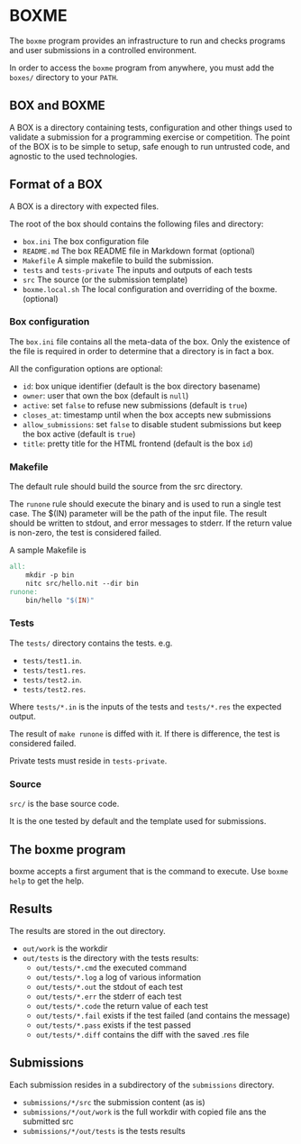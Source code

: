 # BOXME

The `boxme` program provides an infrastructure to run and checks programs and user submissions in a controlled environment.

In order to access the `boxme` program from anywhere, you must add the `boxes/` directory to your `PATH`.

## BOX and BOXME

A BOX is a directory containing tests, configuration and other things used to validate a submission for a programming exercise or competition.
The point of the BOX is to be simple to setup, safe enough to run untrusted code, and agnostic to the used technologies.

## Format of a BOX

A BOX is a directory with expected files.

The root of the box should contains the following files and directory:

* `box.ini` The box configuration file
* `README.md` The box README file in Markdown format (optional)
* `Makefile` A simple makefile to build the submission.
* `tests` and `tests-private` The inputs and outputs of each tests
* `src` The source (or the submission template)
* `boxme.local.sh` The local configuration and overriding of the boxme. (optional)

### Box configuration

The `box.ini` file contains all the meta-data of the box.
Only the existence of the file is required in order to determine that a directory
is in fact a box.

All the configuration options are optional:
* `id`: box unique identifier (default is the box directory basename)
* `owner`: user that own the box (default is `null`)
* `active`: set `false` to refuse new submissions (default is `true`)
* `closes_at`: timestamp until when the box accepts new submissions
* `allow_submissions`: set `false` to disable student submissions but keep the box active (default is `true`)
* `title`: pretty title for the HTML frontend (default is the box `id`)

### Makefile

The default rule should build the source from the src directory.

The `runone` rule should execute the binary and is used to run a single test case.
The $(IN) parameter will be the path of the input file.
The result should be written to stdout, and error messages to stderr.
If the return value is non-zero, the test is considered failed.

A sample Makefile is

~~~Makefile
all:
	mkdir -p bin
	nitc src/hello.nit --dir bin
runone:
	bin/hello "$(IN)"
~~~

### Tests

The `tests/` directory contains the tests. e.g.

* `tests/test1.in`.
* `tests/test1.res`.
* `tests/test2.in`.
* `tests/test2.res`.

Where `tests/*.in` is the inputs of the tests and `tests/*.res` the expected output.

The result of `make runone` is diffed with it.
If there is difference, the test is considered failed.

Private tests must reside in `tests-private`.

### Source

`src/` is the base source code.

It is the one tested by default and the template used for submissions.

## The boxme program

boxme accepts a first argument that is the command to execute.
Use `boxme help` to get the help.

## Results

The results are stored in the out directory.

* `out/work` is the workdir
* `out/tests` is the directory with the tests results:
  * `out/tests/*.cmd` the executed command
  * `out/tests/*.log` a log of various information
  * `out/tests/*.out` the stdout of each test
  * `out/tests/*.err` the stderr of each test
  * `out/tests/*.code` the return value of each test
  * `out/tests/*.fail` exists if the test failed (and contains the message)
  * `out/tests/*.pass` exists if the test passed
  * `out/tests/*.diff` contains the diff with the saved .res file

## Submissions

Each submission resides in a subdirectory of the `submissions` directory.

* `submissions/*/src` the submission content (as is)
* `submissions/*/out/work` is the full workdir with copied file ans the submitted src
* `submissions/*/out/tests` is the tests results
